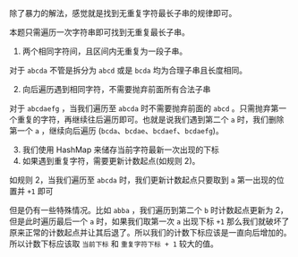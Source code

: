 除了暴力的解法，感觉就是找到无重复字符最长子串的规律即可。

本题只需遍历一次字符串即可找到无重复最长子串。

1. 两个相同字符间，且区间内无重复为一段子串。

对于 `abcda` 不管是拆分为 `abcd` 或是 `bcda` 均为合理子串且长度相同。

2. 向后遍历遇到相同字符，不需要抛弃前面所有合法子串

对于 `abcdaefg` ，当我们遍历至 `abcda` 时不需要抛弃前面的 `abcd` 。只需抛弃第一个重复的字符，再继续往后遍历即可。也就是说我们遇到第二个 `a` 时，我们删除第一个 `a` ，继续向后遍历 (`bcda`、`bcdae`、`bcdaef`、`bcdaefg`)。

3. 我们使用 HashMap 来储存当前字符最新一次出现的下标
4. 如果遇到重复字符，需要更新计数起点(如规则 2)。

如规则 2，当我们遍历至 `abcda` 时，我们更新计数起点只要取到 `a` 第一出现的位置并 `+1` 即可

但是仍有一些特殊情况。比如 `abba` ，我们遍历到第二个 `b` 时计数起点更新为 2，但是此时遍历最后一个 `a` 时，如果我们取第一次 `a` 出现下标 `+1` 那么我们就破坏了原来正常的计数起点并让其后退了。所以我们的计数下标应该是一直向后增加的。所以计数下标应该取 `当前下标` 和 `重复字符下标 + 1` 较大的值。
